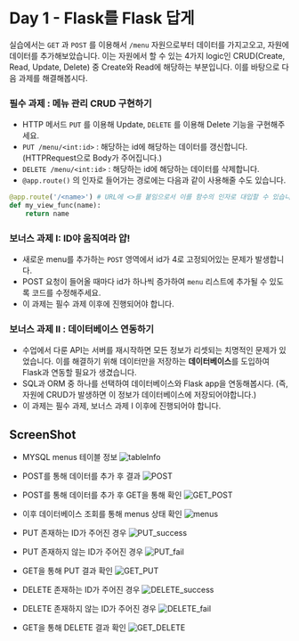 # Day 1 - Flask를 Flask 답게

실습에서는 `GET` 과 `POST` 를 이용해서 `/menu` 자원으로부터 데이터를 가지고오고, 자원에 데이터를 추가해보았습니다. 이는 자원에서 할 수 있는 4가지 logic인 CRUD(Create, Read, Update, Delete) 중 Create와 Read에 해당하는 부분입니다. 이를 바탕으로 다음 과제를 해결해봅시다.

### 필수 과제 : 메뉴 관리 CRUD 구현하기

- HTTP 메서드 `PUT` 를 이용해 Update, `DELETE` 를 이용해 Delete 기능을 구현해주세요.
- `PUT /menu/<int:id>` : 해당하는 id에 해당하는 데이터를 갱신합니다. (HTTPRequest으로 Body가 주어집니다.)
- `DELETE /menu/<int:id>` : 해당하는 id에 해당하는 데이터를 삭제합니다.
- `@app.route()` 의 인자로 들어가는 경로에는 다음과 같이 사용해줄 수도 있습니다.

```python
@app.route('/<name>') # URL에 <>를 붙임으로서 이를 함수의 인자로 대입할 수 있습니다.
def my_view_func(name):
    return name
```

### 보너스 과제 I: ID야 움직여라 얍!

- 새로운 menu를 추가하는 `POST` 영역에서 id가 4로 고정되어있는 문제가 발생합니다.
- POST 요청이 들어올 때마다 id가 하나씩 증가하여 `menu` 리스트에 추가될 수 있도록 코드를 수정해주세요.
- 이 과제는 필수 과제 이후에 진행되어야 합니다.

### 보너스 과제 II : 데이터베이스 연동하기

- 수업에서 다룬 API는 서버를 재시작하면 모든 정보가 리셋되는 치명적인 문제가 있었습니다. 이를 해결하기 위해 데이터만을 저장하는 **데이터베이스**를 도입하여 Flask과 연동할 필요가 생겼습니다.
- SQL과 ORM 중 하나를 선택하여 데이터베이스와 Flask app을 연동해봅시다. (즉, 자원에 CRUD가 발생하면 이 정보가 데이터베이스에 저장되어야합니다.)
- 이 과제는 필수 과제, 보너스 과제 I 이후에 진행되어야 합니다.

## **ScreenShot**

- MYSQL menus 테이블 정보
  ![tableInfo](./Screenshots/tableInfo.JPG)

- POST를 통해 데이터를 추가 후 결과
  ![POST](./Screenshots/POST.JPG)

- POST를 통해 데이터를 추가 후 GET을 통해 확인
  ![GET_POST](./Screenshots/POST.JPG)

- 이후 데이터베이스 조회를 통해 menus 상태 확인
  ![menus](./Screenshots/menus.JPG)

- PUT 존재하는 ID가 주어진 경우
  ![PUT_success](./Screenshots/PUT_success.JPG)

- PUT 존재하지 않는 ID가 주어진 경우
  ![PUT_fail](./Screenshots/PUT_fail.JPG)

- GET을 통해 PUT 결과 확인
  ![GET_PUT](./Screenshots/GET_PUT.JPG)

- DELETE 존재하는 ID가 주어진 경우
  ![DELETE_success](./Screenshots/DELETE_success.JPG)

- DELETE 존재하지 않는 ID가 주어진 경우
  ![DELETE_fail](./Screenshots/DELETE_fail.JPG)

- GET을 통해 DELETE 결과 확인
  ![GET_DELETE](./Screenshots/GET_DELETE.JPG)
